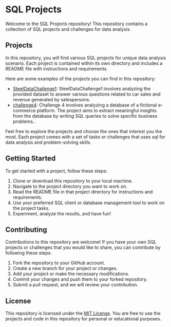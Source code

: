 # SQL Projects

Welcome to the SQL Projects repository! This repository contains a collection of SQL projects and challenges for data analysis.

## Projects

In this repository, you will find various SQL projects for unique data analysis scenario. Each project is contained within its own directory and includes a README file with instructions and requirements.

Here are some examples of the projects you can find in this repository:

- [SteelDataChallenge1](https://github.com/akikl/SQLprojects/tree/main/SteelDataChallenge1): SteelDataChallenge1 involves analyzing the provided dataset to answer various questions related to car sales and revenue generated by salespersons.
- [challenge4](https://github.com/akikl/SQLprojects/tree/main/challenge4): Challenge 4 involves analyzing a database of a fictional e-commerce platform. The project aims to extract meaningful insights from the database by writing SQL queries to solve specific business problems..

Feel free to explore the projects and choose the ones that interest you the most. Each project comes with a set of tasks or challenges that uses sql for data analysis and problem-solving skills.

## Getting Started

To get started with a project, follow these steps:

1. Clone or download this repository to your local machine.
2. Navigate to the project directory you want to work on.
3. Read the README file in that project directory for instructions and requirements.
4. Use your preferred SQL client or database management tool to work on the project tasks.
5. Experiment, analyze the results, and have fun!

## Contributing

Contributions to this repository are welcome! If you have your own SQL projects or challenges that you would like to share, you can contribute by following these steps:

1. Fork the repository to your GitHub account.
2. Create a new branch for your project or changes.
3. Add your project or make the necessary modifications.
4. Commit your changes and push them to your forked repository.
5. Submit a pull request, and we will review your contribution.

## License

This repository is licensed under the [MIT License](LICENSE). You are free to use the projects and code in this repository for personal or educational purposes.

